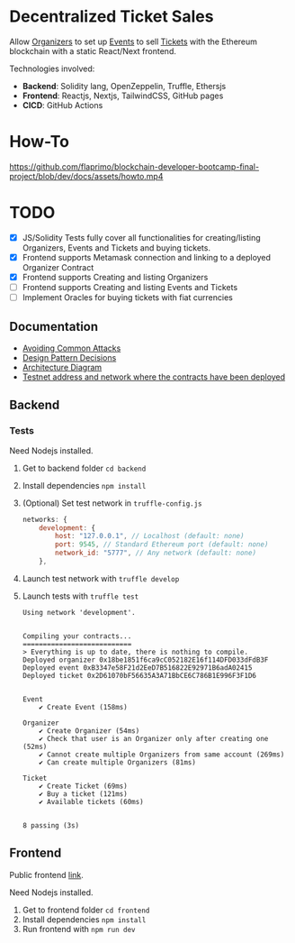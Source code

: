 # Decentralized Ticket Sales

Allow [Organizers](backend/contracts/Organizer.sol) to set up [Events](backend/contracts/Event.sol) to sell [Tickets](backend/contracts/Ticket.sol) with the Ethereum blockchain with a static React/Next frontend.

Technologies involved:

- **Backend**: Solidity lang, OpenZeppelin, Truffle, Ethersjs
- **Frontend**: Reactjs, Nextjs, TailwindCSS, GitHub pages
- **CICD**: GitHub Actions

# How-To

https://github.com/flaprimo/blockchain-developer-bootcamp-final-project/blob/dev/docs/assets/howto.mp4

# TODO

- [x] JS/Solidity Tests fully cover all functionalities for creating/listing Organizers, Events and Tickets and buying tickets.
- [x] Frontend supports Metamask connection and linking to a deployed Organizer Contract
- [x] Frontend supports Creating and listing Organizers
- [ ] Frontend supports Creating and listing Events and Tickets
- [ ] Implement Oracles for buying tickets with fiat currencies

## Documentation

- [Avoiding Common Attacks](docs/avoiding_common_attacks.md)
- [Design Pattern Decisions](docs/design_pattern_decisions.md)
- [Architecture Diagram](docs/blockchain_ticketing_system.drawio)
- [Testnet address and network where the contracts have been deployed](docs/deployed_address.txt)

## Backend

### Tests

Need Nodejs installed.

1. Get to backend folder `cd backend`
2. Install dependencies `npm install`
3. (Optional) Set test network in `truffle-config.js`
   ```js
   networks: {
       development: {
           host: "127.0.0.1", // Localhost (default: none)
           port: 9545, // Standard Ethereum port (default: none)
           network_id: "5777", // Any network (default: none)
       },
   ```
4. Launch test network with `truffle develop`
5. Launch tests with `truffle test`

   ```log
   Using network 'development'.


   Compiling your contracts...
   ===========================
   > Everything is up to date, there is nothing to compile.
   Deployed organizer 0x18be1851f6ca9cC052182E16f114DFD033dFdB3F
   Deployed event 0xB3347e58F21d2EeD7B516822E92971B6adA02415
   Deployed ticket 0x2D61070bF56635A3A71BbCE6C786B1E996F3F1D6


   Event
       ✔ Create Event (158ms)

   Organizer
       ✔ Create Organizer (54ms)
       ✔ Check that user is an Organizer only after creating one (52ms)
       ✔ Cannot create multiple Organizers from same account (269ms)
       ✔ Can create multiple Organizers (81ms)

   Ticket
       ✔ Create Ticket (69ms)
       ✔ Buy a ticket (121ms)
       ✔ Available tickets (60ms)


   8 passing (3s)
   ```

## Frontend

Public frontend [link](https://flaprimo.github.io/blockchain-developer-bootcamp-final-project/).

Need Nodejs installed.

1. Get to frontend folder `cd frontend`
2. Install dependencies `npm install`
3. Run frontend with `npm run dev`
